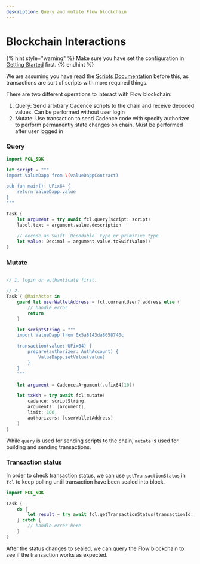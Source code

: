 ```yaml
---
description: Query and mutate Flow blockchain
---
```


# Blockchain Interactions

{% hint style="warning" %}
Make sure you have set the configuration in [Getting Started](getting-started.md) first.
{% endhint %}

We are assuming you have read the [Scripts Documentation](https://docs.onflow.org/fcl/reference/scripts/) before this, as transactions are sort of scripts with more required things.

There are two different operations to interact with Flow blockchain:

1. Query: Send arbitrary Cadence scripts to the chain and receive decoded values. Can be performed without user login
2. Mutate: Use transaction to send Cadence code with specify authorizer to perform permanently state changes on chain. Must be performed after user logged in

### Query

```swift
import FCL_SDK

let script = """
import ValueDapp from \(valueDappContract)

pub fun main(): UFix64 {
    return ValueDapp.value
}
"""

Task {
    let argument = try await fcl.query(script: script)
    label.text = argument.value.description
    
    // decode as Swift `Decodable` type or primitive type
    let value: Decimal = argument.value.toSwiftValue()
}
```

### Mutate

```swift

// 1. login or authanticate first.

// 2.
Task { @MainActor in
    guard let userWalletAddress = fcl.currentUser?.address else {
        // handle error
        return
    }

    let scriptString = """
    import ValueDapp from 0x5a8143da8058740c

    transaction(value: UFix64) {
        prepare(authorizer: AuthAccount) {
            ValueDapp.setValue(value)
        }
    }
    """

    let argument = Cadence.Argument(.ufix64(10))

    let txHsh = try await fcl.mutate(
        cadence: scriptString,
        arguments: [argument],
        limit: 100,
        authorizers: [userWalletAddress]
    )
}
```

While `query` is used for sending scripts to the chain, `mutate` is used for building and sending transactions.

### Transaction status

In order to check transaction status, we can use `getTransactionStatus` in `fcl` to keep polling until transaction have been sealed into block.

```swift
import FCL_SDK

Task {
    do {
        let result = try await fcl.getTransactionStatus(transactionId: txHash)
    } catch {
        // handle error here.
    }
}
```

After the status changes to sealed, we can query the Flow blockchain to see if the transaction works as expected.
